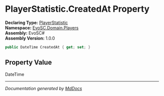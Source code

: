 ﻿<!--  
  <auto-generated>   
    The contents of this file were generated by a tool.  
    Changes to this file may be list if the file is regenerated  
  </auto-generated>   
-->

# PlayerStatistic.CreatedAt Property

**Declaring Type:** [PlayerStatistic](../index.md)  
**Namespace:** [EvoSC.Domain.Players](../../index.md)  
**Assembly:** EvoSC\#  
**Assembly Version:** 1.0.0

```csharp
public DateTime CreatedAt { get; set; }
```

## Property Value

DateTime

___

*Documentation generated by [MdDocs](https://github.com/ap0llo/mddocs)*
